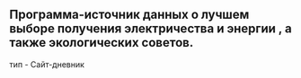 ## Программа-источник данных о лучшем выборе получения электричества и энергии , а также экологических советов.

тип - Сайт-дневник

